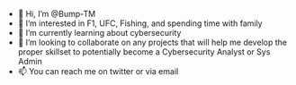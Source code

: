 - 👋 Hi, I’m @Bump-TM
- 👀 I’m interested in F1, UFC, Fishing, and spending time with family
- 🌱 I’m currently learning about cybersecurity
- 💞️ I’m looking to collaborate on any projects that will help me develop the proper skillset to potentially become a Cybersecurity Analyst or Sys Admin
- 📫 You can reach me on twitter or via email

<!---
Bump-TM/Bump-TM is a ✨ special ✨ repository because its `README.md` (this file) appears on your GitHub profile.
You can click the Preview link to take a look at your changes.
--->
